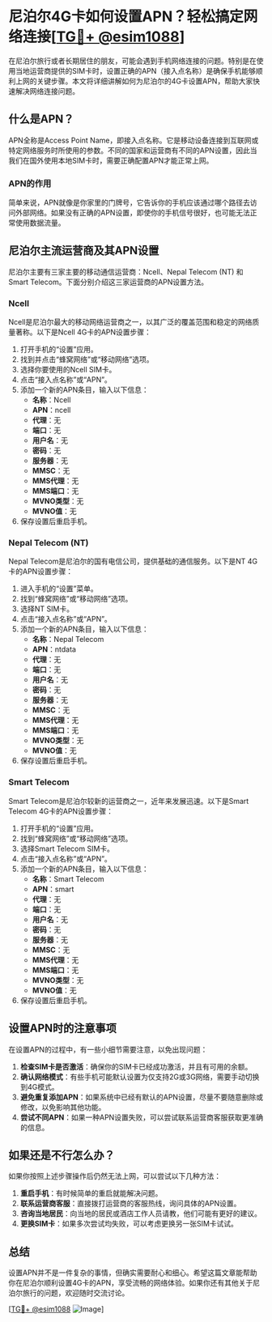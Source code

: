 # 尼泊尔4G卡如何设置APN？轻松搞定网络连接[[TG💪+ @esim1088](https://t.me/s/esim1088)]

在尼泊尔旅行或者长期居住的朋友，可能会遇到手机网络连接的问题。特别是在使用当地运营商提供的SIM卡时，设置正确的APN（接入点名称）是确保手机能够顺利上网的关键步骤。本文将详细讲解如何为尼泊尔的4G卡设置APN，帮助大家快速解决网络连接问题。

## 什么是APN？

APN全称是Access Point Name，即接入点名称。它是移动设备连接到互联网或特定网络服务时所使用的参数。不同的国家和运营商有不同的APN设置，因此当我们在国外使用本地SIM卡时，需要正确配置APN才能正常上网。

### APN的作用

简单来说，APN就像是你家里的门牌号，它告诉你的手机应该通过哪个路径去访问外部网络。如果没有正确的APN设置，即使你的手机信号很好，也可能无法正常使用数据流量。

## 尼泊尔主流运营商及其APN设置

尼泊尔主要有三家主要的移动通信运营商：Ncell、Nepal Telecom (NT) 和 Smart Telecom。下面分别介绍这三家运营商的APN设置方法。

### Ncell

Ncell是尼泊尔最大的移动网络运营商之一，以其广泛的覆盖范围和稳定的网络质量著称。以下是Ncell 4G卡的APN设置步骤：

1. 打开手机的“设置”应用。
2. 找到并点击“蜂窝网络”或“移动网络”选项。
3. 选择你要使用的Ncell SIM卡。
4. 点击“接入点名称”或“APN”。
5. 添加一个新的APN条目，输入以下信息：
   - **名称**：Ncell
   - **APN**：ncell
   - **代理**：无
   - **端口**：无
   - **用户名**：无
   - **密码**：无
   - **服务器**：无
   - **MMSC**：无
   - **MMS代理**：无
   - **MMS端口**：无
   - **MVNO类型**：无
   - **MVNO值**：无
6. 保存设置后重启手机。

### Nepal Telecom (NT)

Nepal Telecom是尼泊尔的国有电信公司，提供基础的通信服务。以下是NT 4G卡的APN设置步骤：

1. 进入手机的“设置”菜单。
2. 找到“蜂窝网络”或“移动网络”选项。
3. 选择NT SIM卡。
4. 点击“接入点名称”或“APN”。
5. 添加一个新的APN条目，输入以下信息：
   - **名称**：Nepal Telecom
   - **APN**：ntdata
   - **代理**：无
   - **端口**：无
   - **用户名**：无
   - **密码**：无
   - **服务器**：无
   - **MMSC**：无
   - **MMS代理**：无
   - **MMS端口**：无
   - **MVNO类型**：无
   - **MVNO值**：无
6. 保存设置后重启手机。

### Smart Telecom

Smart Telecom是尼泊尔较新的运营商之一，近年来发展迅速。以下是Smart Telecom 4G卡的APN设置步骤：

1. 打开手机的“设置”应用。
2. 找到“蜂窝网络”或“移动网络”选项。
3. 选择Smart Telecom SIM卡。
4. 点击“接入点名称”或“APN”。
5. 添加一个新的APN条目，输入以下信息：
   - **名称**：Smart Telecom
   - **APN**：smart
   - **代理**：无
   - **端口**：无
   - **用户名**：无
   - **密码**：无
   - **服务器**：无
   - **MMSC**：无
   - **MMS代理**：无
   - **MMS端口**：无
   - **MVNO类型**：无
   - **MVNO值**：无
6. 保存设置后重启手机。

## 设置APN时的注意事项

在设置APN的过程中，有一些小细节需要注意，以免出现问题：

1. **检查SIM卡是否激活**：确保你的SIM卡已经成功激活，并且有可用的余额。
2. **确认网络模式**：有些手机可能默认设置为仅支持2G或3G网络，需要手动切换到4G模式。
3. **避免重复添加APN**：如果系统中已经有默认的APN设置，尽量不要随意删除或修改，以免影响其他功能。
4. **尝试不同APN**：如果一种APN设置失败，可以尝试联系运营商客服获取更准确的信息。

## 如果还是不行怎么办？

如果你按照上述步骤操作后仍然无法上网，可以尝试以下几种方法：

1. **重启手机**：有时候简单的重启就能解决问题。
2. **联系运营商客服**：直接拨打运营商的客服热线，询问具体的APN设置。
3. **咨询当地居民**：向当地的居民或酒店工作人员请教，他们可能有更好的建议。
4. **更换SIM卡**：如果多次尝试均失败，可以考虑更换另一张SIM卡试试。

## 总结

设置APN并不是一件复杂的事情，但确实需要耐心和细心。希望这篇文章能帮助你在尼泊尔顺利设置4G卡的APN，享受流畅的网络体验。如果你还有其他关于尼泊尔旅行的问题，欢迎随时交流讨论。

[[TG💪+ @esim1088](https://t.me/s/esim1088) ![Image](https://i.postimg.cc/4NQfJmqS/Snipaste-2025-05-13-00-14-12.png)]